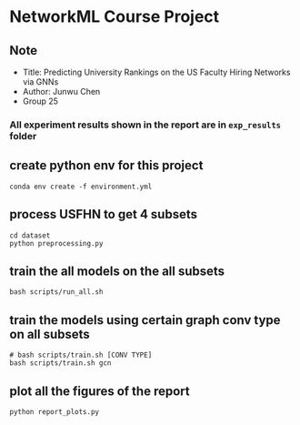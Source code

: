 # NetworkML Course Project

## Note
- Title: Predicting University Rankings on the US Faculty Hiring Networks via GNNs
- Author: Junwu Chen
- Group 25
### All experiment results shown in the report are in `exp_results` folder


## create python env for this project
```
conda env create -f environment.yml
```

## process USFHN to get 4 subsets
```
cd dataset
python preprocessing.py
```

## train the all models on the all subsets
```
bash scripts/run_all.sh
```

## train the models using certain graph conv type on all subsets
```
# bash scripts/train.sh [CONV TYPE]
bash scripts/train.sh gcn
```

## plot all the figures of the report
```
python report_plots.py
```